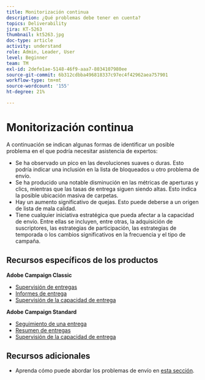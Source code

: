 ```yaml
---
title: Monitorización continua
description: ¿Qué problemas debe tener en cuenta?
topics: Deliverability
jira: KT-5263
thumbnail: kt5263.jpg
doc-type: article
activity: understand
role: Admin, Leader, User
level: Beginner
team: TM
exl-id: 2defe1ae-5148-46f9-aaa7-8034107980ee
source-git-commit: 6b312cdbba496818337c97ec4f42962aea757901
workflow-type: tm+mt
source-wordcount: '155'
ht-degree: 21%

---
```


# Monitorización continua

A continuación se indican algunas formas de identificar un posible problema en el que podría necesitar asistencia de expertos:

* Se ha observado un pico en las devoluciones suaves o duras. Esto podría indicar una inclusión en la lista de bloqueados u otro problema de envío.
* Se ha producido una notable disminución en las métricas de aperturas y clics, mientras que las tasas de entrega siguen siendo altas. Esto indica la posible ubicación masiva de carpetas.
* Hay un aumento significativo de quejas. Esto puede deberse a un origen de lista de mala calidad.
* Tiene cualquier iniciativa estratégica que pueda afectar a la capacidad de envío. Entre ellas se incluyen, entre otras, la adquisición de suscriptores, las estrategias de participación, las estrategias de temporada o los cambios significativos en la frecuencia y el tipo de campaña.

## Recursos específicos de los productos

**Adobe Campaign Classic**

* [Supervisión de entregas](https://experienceleague.adobe.com/docs/campaign-classic/using/sending-messages/monitoring-deliveries/about-delivery-monitoring.html?lang=es)
* [Informes de entrega](https://experienceleague.adobe.com/docs/campaign-classic/using/reporting/reports-on-deliveries/delivery-reports.html?lang=es)
* [Supervisión de la capacidad de entrega](https://experienceleague.adobe.com/docs/campaign-classic/using/sending-messages/deliverability-management/monitoring-deliverability.html?lang=es)

**Adobe Campaign Standard**

* [Seguimiento de una entrega](https://experienceleague.adobe.com/docs/campaign-standard/using/testing-and-sending/monitoring-messages/monitoring-a-delivery.html?lang=es)
* [Resumen de entregas](https://experienceleague.adobe.com/docs/campaign-standard/using/reporting/list-of-reports/delivery-summary.html?lang=es)
* [Supervisión de la capacidad de entrega](https://experienceleague.adobe.com/docs/campaign-standard/using/testing-and-sending/managing-deliverability/monitor-deliverability.html?lang=es#testing-and-sending)

## Recursos adicionales

* Aprenda cómo puede abordar los problemas de envío en [esta sección](/help/additional-resources/troubleshooting.md).
